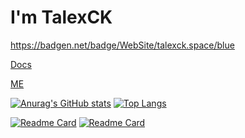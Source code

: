 # I'm TalexCK  

https://badgen.net/badge/WebSite/talexck.space/blue


[Docs](https://docs.talexck.space)

[ME](https://me.talexck.space)

[![Anurag's GitHub stats](https://github-readme-stats.vercel.app/api?username=TalexCK&theme=buefy)](https://me.talexck.space)
[![Top Langs](https://github-readme-stats.vercel.app/api/top-langs/?username=TalexCK&layout=compact&theme=buefy)](https://talexck.space)

[![Readme Card](https://github-readme-stats.vercel.app/api/pin/?username=TalexCK&repo=ChineseChess&theme=buefy)](https://github.com/TalexCK/ChineseChess)
[![Readme Card](https://github-readme-stats.vercel.app/api/pin/?username=TalexCK&repo=TalexCKsToolBox&theme=buefy)](https://github.com/TalexCK/TalexCKsToolBox)

